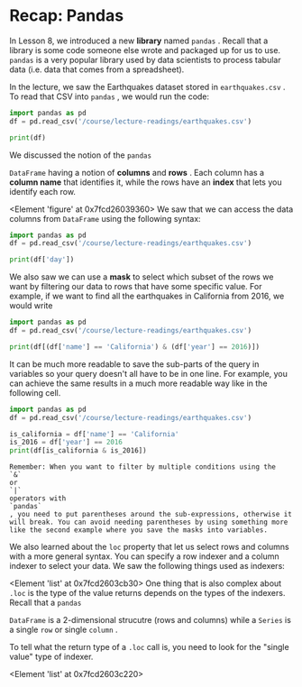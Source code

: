 # Recap: Pandas
In Lesson 8, we introduced a new
**library**
named
`pandas`
. Recall that a library is some code someone else wrote and packaged up for us to use.
`pandas`
is a very popular library used by data scientists to process tabular data (i.e. data that comes from a spreadsheet).

In the lecture, we saw the Earthquakes dataset stored in
`earthquakes.csv`
. To read that CSV into
`pandas`
, we would run the code:

```py
import pandas as pd
df = pd.read_csv('/course/lecture-readings/earthquakes.csv')

print(df)
```

We discussed the notion of the
`pandas`

`DataFrame`
having a notion of
**columns**
and
**rows**
. Each column has a
**column name**
that identifies it, while the rows have an
**index**
that lets you identify each row.

<Element 'figure' at 0x7fcd26039360>
We saw that we can access the data columns from
`DataFrame`
using the following syntax:

```py
import pandas as pd
df = pd.read_csv('/course/lecture-readings/earthquakes.csv')

print(df['day'])
```

We also saw we can use a
**mask**
to select which subset of the rows we want by filtering our data to rows that have some specific value. For example, if we want to find all the earthquakes in California from 2016, we would write

```py
import pandas as pd
df = pd.read_csv('/course/lecture-readings/earthquakes.csv')

print(df[(df['name'] == 'California') & (df['year'] == 2016)])
```

It can be much more readable to save the sub-parts of the query in variables so your query doesn't all have to be in one line. For example, you can achieve the same results in a much more readable way like in the following cell.

```py
import pandas as pd
df = pd.read_csv('/course/lecture-readings/earthquakes.csv')

is_california = df['name'] == 'California'
is_2016 = df['year'] == 2016
print(df[is_california & is_2016])
```

```{warning}
Remember: When you want to filter by multiple conditions using the
`&`
or
`|`
operators with
`pandas`
, you need to put parentheses around the sub-expressions, otherwise it will break. You can avoid needing parentheses by using something more like the second example where you save the masks into variables.

```

We also learned about the
`loc`
property that let us select rows and columns with a more general syntax. You can specify a row indexer and a column indexer to select your data. We saw the following things used as indexers:

<Element 'list' at 0x7fcd2603cb30>
One thing that is also complex about
`.loc`
is the type of the value returns depends on the types of the indexers. Recall that a
`pandas`

`DataFrame`
is a 2-dimensional strucutre (rows and columns) while a
`Series`
is a single
`row`
or single
`column`
.

To tell what the return type of a
`.loc`
call is, you need to look for the "single value" type of indexer.

<Element 'list' at 0x7fcd2603c220>
